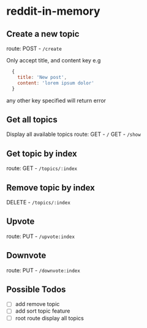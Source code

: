 # reddit-in-memory


## Create a new topic
route:
POST - `/create`

Only accept title, and content key
e.g
```javascript
  {
    title: 'New post',
    content: 'lorem ipsum dolor'
  }
```
any other key specified will return error

## Get all topics
Display all available topics
route:
GET - `/`
GET - `/show`

## Get topic by index
route:
GET - `/topics/:index`

## Remove topic by index
DELETE - `/topics/:index`

## Upvote
route:
PUT - `/upvote:index`

## Downvote
route:
PUT - `/downvote:index`


## Possible Todos
* [ ] add remove topic
* [ ] add sort topic feature
* [ ] root route display all topics
